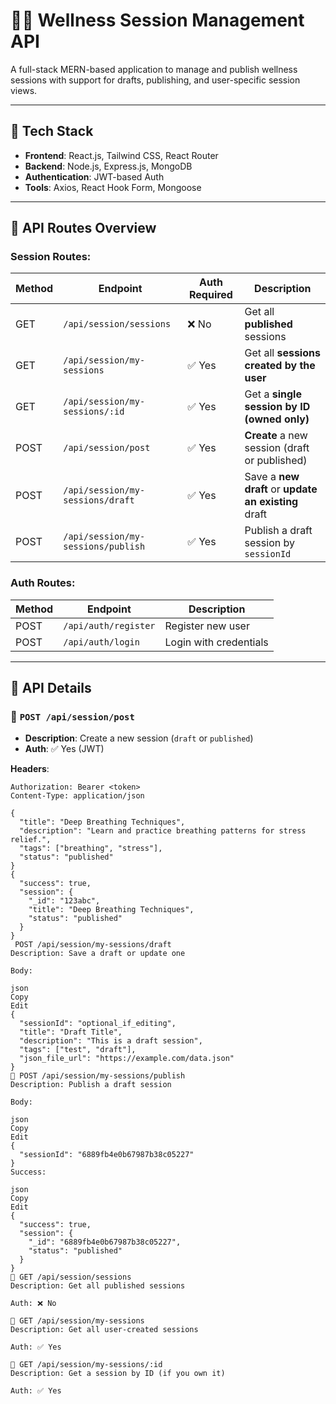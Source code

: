 # 🧘‍♂️ Wellness Session Management API

A full-stack MERN-based application to manage and publish wellness sessions with support for drafts, publishing, and user-specific session views.

---

## 🚀 Tech Stack

- **Frontend**: React.js, Tailwind CSS, React Router  
- **Backend**: Node.js, Express.js, MongoDB  
- **Authentication**: JWT-based Auth  
- **Tools**: Axios, React Hook Form, Mongoose

---

## 📂 API Routes Overview

### Session Routes:

| Method | Endpoint                         | Auth Required | Description                                   |
|--------|----------------------------------|---------------|-----------------------------------------------|
| GET    | `/api/session/sessions`          | ❌ No         | Get all **published** sessions                |
| GET    | `/api/session/my-sessions`       | ✅ Yes        | Get all **sessions created by the user**      |
| GET    | `/api/session/my-sessions/:id`   | ✅ Yes        | Get a **single session by ID (owned only)**   |
| POST   | `/api/session/post`              | ✅ Yes        | **Create** a new session (draft or published) |
| POST   | `/api/session/my-sessions/draft` | ✅ Yes        | Save a **new draft** or **update an existing** draft |
| POST   | `/api/session/my-sessions/publish` | ✅ Yes      | Publish a draft session by `sessionId`        |

### Auth Routes:

| Method | Endpoint         | Description        |
|--------|------------------|--------------------|
| POST   | `/api/auth/register` | Register new user |
| POST   | `/api/auth/login`    | Login with credentials |

---

## 📘 API Details

### 🔹 `POST /api/session/post`

- **Description**: Create a new session (`draft` or `published`)
- **Auth**: ✅ Yes (JWT)

**Headers**:
```http
Authorization: Bearer <token>
Content-Type: application/json

{
  "title": "Deep Breathing Techniques",
  "description": "Learn and practice breathing patterns for stress relief.",
  "tags": ["breathing", "stress"],
  "status": "published"
}
{
  "success": true,
  "session": {
    "_id": "123abc",
    "title": "Deep Breathing Techniques",
    "status": "published"
  }
}
 POST /api/session/my-sessions/draft
Description: Save a draft or update one

Body:

json
Copy
Edit
{
  "sessionId": "optional_if_editing",
  "title": "Draft Title",
  "description": "This is a draft session",
  "tags": ["test", "draft"],
  "json_file_url": "https://example.com/data.json"
}
🔹 POST /api/session/my-sessions/publish
Description: Publish a draft session

Body:

json
Copy
Edit
{
  "sessionId": "6889fb4e0b67987b38c05227"
}
Success:

json
Copy
Edit
{
  "success": true,
  "session": {
    "_id": "6889fb4e0b67987b38c05227",
    "status": "published"
  }
}
🔹 GET /api/session/sessions
Description: Get all published sessions

Auth: ❌ No

🔹 GET /api/session/my-sessions
Description: Get all user-created sessions

Auth: ✅ Yes

🔹 GET /api/session/my-sessions/:id
Description: Get a session by ID (if you own it)

Auth: ✅ Yes

